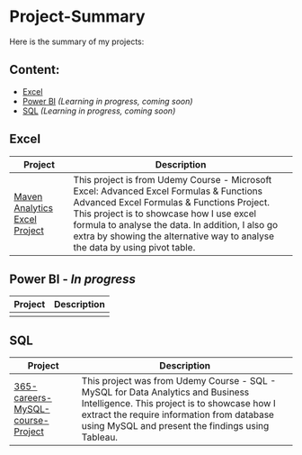 # Project-Summary

Here is the summary of my projects:

## Content:
- [Excel](#excel)
- [Power BI](#power-bi---in-progress) _(Learning in progress, coming soon)_
- [SQL](#SQL) _(Learning in progress, coming soon)_

## Excel
| Project   | Description   |
| ------------- | ------------- |
| [Maven Analytics Excel Project](https://github.com/Sakinahcr/Maven-Analytics-Excel-Project) | This project is from Udemy Course - Microsoft Excel: Advanced Excel Formulas & Functions Advanced Excel Formulas & Functions Project. This project is to showcase how I use excel formula to analyse the data. In addition, I also go extra by showing the alternative way to analyse the data by using pivot table. |


## Power BI - _In progress_
| Project | Description   |
| ------------- | ------------- |
|  |   |

## SQL 
| Project  | Description   |
| ------------- | ------------- |
|  [365-careers-MySQL-course-Project](https://github.com/Sakinahcr/365-careers-MySQL-course-Project?tab=readme-ov-file#365-careers-mysql-course-project) | This project was from Udemy Course - SQL - MySQL for Data Analytics and Business Intelligence. This project is to showcase how I extract the require information from database using MySQL and present the findings using Tableau.  |
